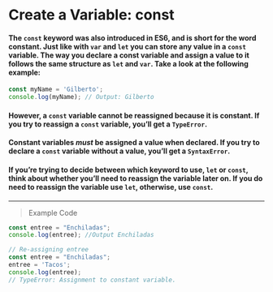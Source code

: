 # Create a Variable: const

#### The `const` keyword was also introduced in ES6, and is short for the word constant. Just like with `var` and `let` you can store any value in a `const` variable. The way you declare a const variable and assign a value to it follows the same structure as `let` and `var`. Take a look at the following example:
```js
const myName = 'Gilberto';
console.log(myName); // Output: Gilberto
```
#### However, a `const` variable cannot be reassigned because it is constant. If you try to reassign a `const` variable, you’ll get a `TypeError`.

#### Constant variables *must* be assigned a value when declared. If you try to declare a `const` variable without a value, you’ll get a `SyntaxError`.

#### If you’re trying to decide between which keyword to use, `let` or `const`, think about whether you’ll need to reassign the variable later on. If you do need to reassign the variable use `let`, otherwise, use `const`.
---
> Example Code
```js
const entree = "Enchiladas";
console.log(entree); //Output Enchiladas

// Re-assigning entree
const entree = "Enchiladas";
entree = 'Tacos';
console.log(entree); 
// TypeError: Assignment to constant variable.
```